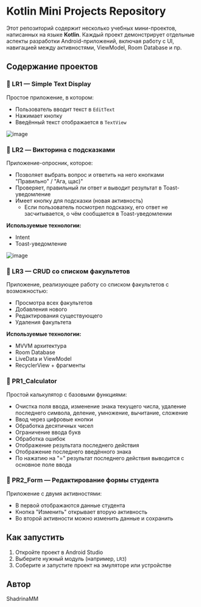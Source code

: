 # Kotlin Mini Projects Repository

Этот репозиторий содержит несколько учебных мини-проектов, написанных на языке **Kotlin**. Каждый проект демонстрирует отдельные аспекты разработки Android-приложений, включая работу с UI, навигацией между активностями, ViewModel, Room Database и пр.

## Содержание проектов

### 📘 LR1 — Simple Text Display
Простое приложение, в котором:
- Пользователь вводит текст в `EditText`
- Нажимает кнопку
- Введённый текст отображается в `TextView`

![image](https://github.com/user-attachments/assets/db159b2a-cc32-4243-b959-83b3b5f939ad)


### 📗 LR2 — Викторина с подсказками
Приложение-опросник, которое:
- Позволяет выбрать вопрос и ответить на него кнопками "Правильно" / "Ага, щас)"
- Проверяет, правильный ли ответ и выводит результат в Toast-уведомление
- Имеет кнопку для подсказки (новая активность)
  - Если пользователь посмотрел подсказку, его ответ не засчитывается, о чём сообщается в Toast-уведомлении

**Используемые технологии:**
- Intent
- Toast-уведомление

![image](https://github.com/user-attachments/assets/2b0d8414-442c-4a13-8a6c-9b0f97c408c0)

### 📙 LR3 — CRUD со списком факультетов
Приложение, реализующее работу со списком факультетов с возможностью:
- Просмотра всех факультетов
- Добавления нового
- Редактирования существующего
- Удаления факультета

**Используемые технологии:**
- MVVM архитектура
- Room Database
- LiveData и ViewModel
- RecyclerView + фрагменты

### 🔢 PR1_Calculator
Простой калькулятор с базовыми функциями:
- Очистка поля ввода, изменение знака текущего числа, удаление последнего символа, деление, умножение, вычитание, сложение 
- Ввод через цифровые кнопки
- Обработка десятичных чисел
- Ограничение ввода букв
- Обработка ошибок
- Отображение результата последнего действия
- Отображение последнего введённого знака
- По нажатию на "=" результат последнего действия выводится с основное поле ввода

### 📝 PR2_Form — Редактирование формы студента
Приложение с двумя активностями:
- В первой отображаются данные студента
- Кнопка "Изменить" открывает вторую активность
- Во второй активности можно изменить данные и сохранить

## Как запустить

1. Откройте проект в Android Studio
2. Выберите нужный модуль (например, `LR3`)
3. Соберите и запустите проект на эмуляторе или устройстве

## Автор

ShadrinaMM
